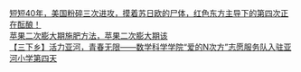   
[短短40年，美国粉碎三次进攻，摸着苏日欧的尸体，红色东方主导下的第四次正在酝酿！](http://www.dianyue.me/archives/337/mp18zay8d2m5fy40/)  
[苹果二次膨大期施肥方法，苹果二次膨大期该](http://www.dianyue.me/archives/289/ma0gxleps1f2z4vy/)  
[【三下乡】活力亚河，青春无限——数学科学学院“爱的N次方”志愿服务队入驻亚河小学第四天](http://www.dianyue.me/archives/861/ij9jbamjr1297oo6/)